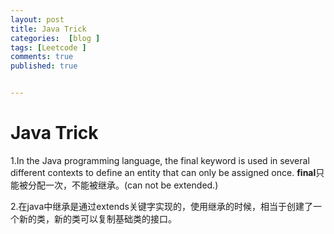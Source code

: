 ```yaml
---
layout: post
title: Java Trick
categories:  [blog ]
tags: [Leetcode ]
comments: true
published: true


---
```



# Java Trick

1.In the Java programming language, the final keyword is used in several different contexts to define an entity that can only be assigned once. **final**只能被分配一次，不能被继承。(can not be extended.)

2.在java中继承是通过extends关键字实现的，使用继承的时候，相当于创建了一个新的类，新的类可以复制基础类的接口。